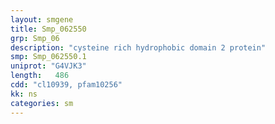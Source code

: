 ```yaml
---
layout: smgene
title: Smp_062550
grp: Smp_06
description: "cysteine rich hydrophobic domain 2 protein"
smp: Smp_062550.1
uniprot: "G4VJK3"
length:   486
cdd: "cl10939, pfam10256"
kk: ns
categories: sm
---
```

